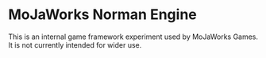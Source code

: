 MoJaWorks Norman Engine
===========

This is an internal game framework experiment used by MoJaWorks Games. It is not currently intended for wider use.
